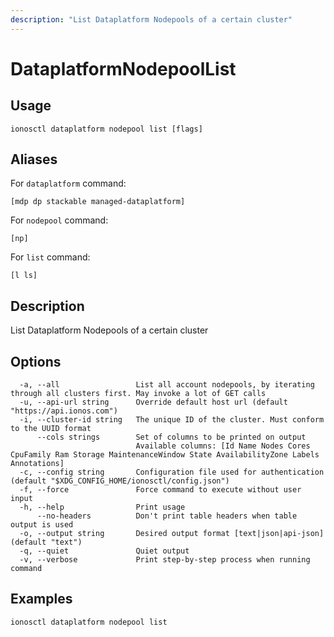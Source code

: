 ```yaml
---
description: "List Dataplatform Nodepools of a certain cluster"
---
```


# DataplatformNodepoolList

## Usage

```text
ionosctl dataplatform nodepool list [flags]
```

## Aliases

For `dataplatform` command:

```text
[mdp dp stackable managed-dataplatform]
```

For `nodepool` command:

```text
[np]
```

For `list` command:

```text
[l ls]
```

## Description

List Dataplatform Nodepools of a certain cluster

## Options

```text
  -a, --all                 List all account nodepools, by iterating through all clusters first. May invoke a lot of GET calls
  -u, --api-url string      Override default host url (default "https://api.ionos.com")
  -i, --cluster-id string   The unique ID of the cluster. Must conform to the UUID format
      --cols strings        Set of columns to be printed on output 
                            Available columns: [Id Name Nodes Cores CpuFamily Ram Storage MaintenanceWindow State AvailabilityZone Labels Annotations]
  -c, --config string       Configuration file used for authentication (default "$XDG_CONFIG_HOME/ionosctl/config.json")
  -f, --force               Force command to execute without user input
  -h, --help                Print usage
      --no-headers          Don't print table headers when table output is used
  -o, --output string       Desired output format [text|json|api-json] (default "text")
  -q, --quiet               Quiet output
  -v, --verbose             Print step-by-step process when running command
```

## Examples

```text
ionosctl dataplatform nodepool list
```

